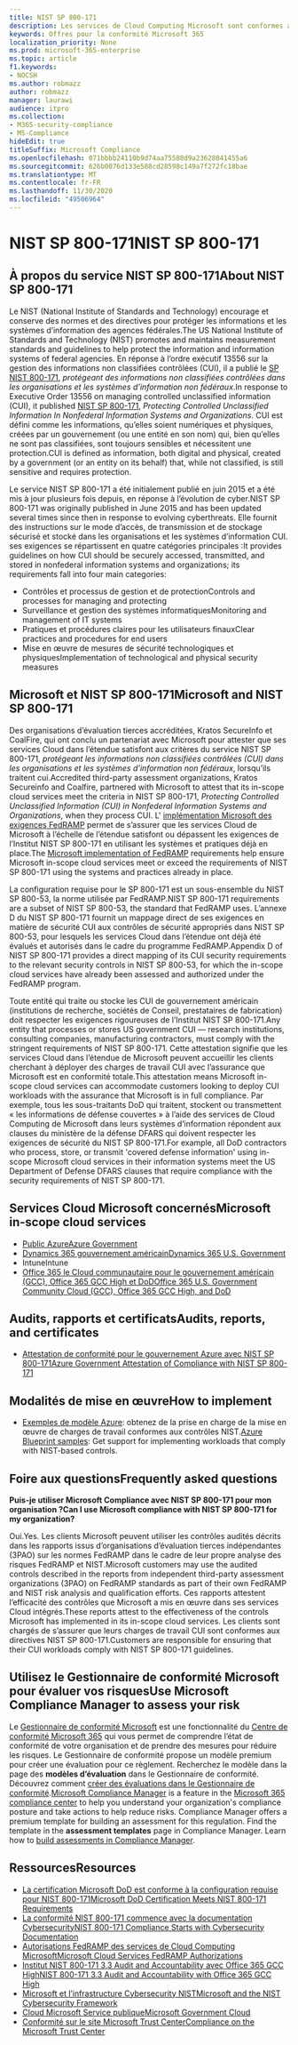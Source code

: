 ```yaml
---
title: NIST SP 800-171
description: Les services de Cloud Computing Microsoft sont conformes aux directives NIST SP 800-171 pour protéger les informations non classées contrôlées (CUI) dans les systèmes d’information non fédéraux.
keywords: Offres pour la conformité Microsoft 365
localization_priority: None
ms.prod: microsoft-365-enterprise
ms.topic: article
f1.keywords:
- NOCSH
ms.author: robmazz
author: robmazz
manager: laurawi
audience: itpro
ms.collection:
- M365-security-compliance
- MS-Compliance
hideEdit: true
titleSuffix: Microsoft Compliance
ms.openlocfilehash: 071bbbb24110b9d74aa75580d9a23628041455a6
ms.sourcegitcommit: 626b0076d133e588cd28598c149a7f272fc18bae
ms.translationtype: MT
ms.contentlocale: fr-FR
ms.lasthandoff: 11/30/2020
ms.locfileid: "49506964"
---
```

# <a name="nist-sp-800-171"></a><span data-ttu-id="22040-104">NIST SP 800-171</span><span class="sxs-lookup"><span data-stu-id="22040-104">NIST SP 800-171</span></span>

## <a name="about-nist-sp-800-171"></a><span data-ttu-id="22040-105">À propos du service NIST SP 800-171</span><span class="sxs-lookup"><span data-stu-id="22040-105">About NIST SP 800-171</span></span>

<span data-ttu-id="22040-106">Le NIST (National Institute of Standards and Technology) encourage et conserve des normes et des directives pour protéger les informations et les systèmes d’information des agences fédérales.</span><span class="sxs-lookup"><span data-stu-id="22040-106">The US National Institute of Standards and Technology (NIST) promotes and maintains measurement standards and guidelines to help protect the information and information systems of federal agencies.</span></span> <span data-ttu-id="22040-107">En réponse à l’ordre exécutif 13556 sur la gestion des informations non classifiées contrôlées (CUI), il a publié le [SP NIST 800-171](https://csrc.nist.gov/publications/detail/sp/800-171/rev-1/final), *protégeant des informations non classifiées contrôlées dans les organisations et les systèmes d’information non fédéraux*.</span><span class="sxs-lookup"><span data-stu-id="22040-107">In response to Executive Order 13556 on managing controlled unclassified information (CUI), it published [NIST SP 800-171](https://csrc.nist.gov/publications/detail/sp/800-171/rev-1/final), *Protecting Controlled Unclassified Information In Nonfederal Information Systems and Organizations*.</span></span> <span data-ttu-id="22040-108">CUI est défini comme les informations, qu’elles soient numériques et physiques, créées par un gouvernement (ou une entité en son nom) qui, bien qu’elles ne sont pas classifiées, sont toujours sensibles et nécessitent une protection.</span><span class="sxs-lookup"><span data-stu-id="22040-108">CUI is defined as information, both digital and physical, created by a government (or an entity on its behalf) that, while not classified, is still sensitive and requires protection.</span></span>

<span data-ttu-id="22040-109">Le service NIST SP 800-171 a été initialement publié en juin 2015 et a été mis à jour plusieurs fois depuis, en réponse à l’évolution de cyber.</span><span class="sxs-lookup"><span data-stu-id="22040-109">NIST SP 800-171 was originally published in June 2015 and has been updated several times since then in response to evolving cyberthreats.</span></span> <span data-ttu-id="22040-110">Elle fournit des instructions sur le mode d’accès, de transmission et de stockage sécurisé et stocké dans les organisations et les systèmes d’information CUI. ses exigences se répartissent en quatre catégories principales :</span><span class="sxs-lookup"><span data-stu-id="22040-110">It provides guidelines on how CUI should be securely accessed, transmitted, and stored in nonfederal information systems and organizations; its requirements fall into four main categories:</span></span>

- <span data-ttu-id="22040-111">Contrôles et processus de gestion et de protection</span><span class="sxs-lookup"><span data-stu-id="22040-111">Controls and processes for managing and protecting</span></span>
- <span data-ttu-id="22040-112">Surveillance et gestion des systèmes informatiques</span><span class="sxs-lookup"><span data-stu-id="22040-112">Monitoring and management of IT systems</span></span>
- <span data-ttu-id="22040-113">Pratiques et procédures claires pour les utilisateurs finaux</span><span class="sxs-lookup"><span data-stu-id="22040-113">Clear practices and procedures for end users</span></span>
- <span data-ttu-id="22040-114">Mise en œuvre de mesures de sécurité technologiques et physiques</span><span class="sxs-lookup"><span data-stu-id="22040-114">Implementation of technological and physical security measures</span></span>

## <a name="microsoft-and-nist-sp-800-171"></a><span data-ttu-id="22040-115">Microsoft et NIST SP 800-171</span><span class="sxs-lookup"><span data-stu-id="22040-115">Microsoft and NIST SP 800-171</span></span>

<span data-ttu-id="22040-116">Des organisations d’évaluation tierces accréditées, Kratos SecureInfo et CoalFire, qui ont conclu un partenariat avec Microsoft pour attester que ses services Cloud dans l’étendue satisfont aux critères du service NIST SP 800-171, *protégeant les informations non classifiées contrôlées (CUI) dans les organisations et les systèmes d’information non fédéraux*, lorsqu’ils traitent cui.</span><span class="sxs-lookup"><span data-stu-id="22040-116">Accredited third-party assessment organizations, Kratos Secureinfo and Coalfire, partnered with Microsoft to attest that its in-scope cloud services meet the criteria in NIST SP 800-171, *Protecting Controlled Unclassified Information (CUI) in Nonfederal Information Systems and Organizations*, when they process CUI.</span></span> <span data-ttu-id="22040-117">L' [implémentation Microsoft des exigences FedRAMP](offering-fedramp.md) permet de s’assurer que les services Cloud de Microsoft à l’échelle de l’étendue satisfont ou dépassent les exigences de l’Institut NIST SP 800-171 en utilisant les systèmes et pratiques déjà en place.</span><span class="sxs-lookup"><span data-stu-id="22040-117">The [Microsoft implementation of FedRAMP](offering-fedramp.md) requirements help ensure Microsoft in-scope cloud services meet or exceed the requirements of NIST SP 800-171 using the systems and practices already in place.</span></span>

<span data-ttu-id="22040-118">La configuration requise pour le SP 800-171 est un sous-ensemble du NIST SP 800-53, la norme utilisée par FedRAMP.</span><span class="sxs-lookup"><span data-stu-id="22040-118">NIST SP 800-171 requirements are a subset of NIST SP 800-53, the standard that FedRAMP uses.</span></span> <span data-ttu-id="22040-119">L’annexe D du NIST SP 800-171 fournit un mappage direct de ses exigences en matière de sécurité CUI aux contrôles de sécurité appropriés dans NIST SP 800-53, pour lesquels les services Cloud dans l’étendue ont déjà été évalués et autorisés dans le cadre du programme FedRAMP.</span><span class="sxs-lookup"><span data-stu-id="22040-119">Appendix D of NIST SP 800-171 provides a direct mapping of its CUI security requirements to the relevant security controls in NIST SP 800-53, for which the in-scope cloud services have already been assessed and authorized under the FedRAMP program.</span></span>

<span data-ttu-id="22040-120">Toute entité qui traite ou stocke les CUI de gouvernement américain (institutions de recherche, sociétés de Conseil, prestataires de fabrication) doit respecter les exigences rigoureuses de l’Institut NIST SP 800-171.</span><span class="sxs-lookup"><span data-stu-id="22040-120">Any entity that processes or stores US government CUI — research institutions, consulting companies, manufacturing contractors, must comply with the stringent requirements of NIST SP 800-171.</span></span> <span data-ttu-id="22040-121">Cette attestation signifie que les services Cloud dans l’étendue de Microsoft peuvent accueillir les clients cherchant à déployer des charges de travail CUI avec l’assurance que Microsoft est en conformité totale.</span><span class="sxs-lookup"><span data-stu-id="22040-121">This attestation means Microsoft in-scope cloud services can accommodate customers looking to deploy CUI workloads with the assurance that Microsoft is in full compliance.</span></span> <span data-ttu-id="22040-122">Par exemple, tous les sous-traitants DoD qui traitent, stockent ou transmettent « les informations de défense couvertes » à l’aide des services de Cloud Computing de Microsoft dans leurs systèmes d’information répondent aux clauses du ministère de la défense DFARS qui doivent respecter les exigences de sécurité du NIST SP 800-171.</span><span class="sxs-lookup"><span data-stu-id="22040-122">For example, all DoD contractors who process, store, or transmit 'covered defense information' using in-scope Microsoft cloud services in their information systems meet the US Department of Defense DFARS clauses that require compliance with the security requirements of NIST SP 800-171.</span></span>

## <a name="microsoft-in-scope-cloud-services"></a><span data-ttu-id="22040-123">Services Cloud Microsoft concernés</span><span class="sxs-lookup"><span data-stu-id="22040-123">Microsoft in-scope cloud services</span></span>

- [<span data-ttu-id="22040-124">Public Azure</span><span class="sxs-lookup"><span data-stu-id="22040-124">Azure Government</span></span>](https://aka.ms/AzureCompliance)
- [<span data-ttu-id="22040-125">Dynamics 365 gouvernement américain</span><span class="sxs-lookup"><span data-stu-id="22040-125">Dynamics 365 U.S. Government</span></span>](https://aka.ms/d365-compliance-list)
- <span data-ttu-id="22040-126">Intune</span><span class="sxs-lookup"><span data-stu-id="22040-126">Intune</span></span>
- [<span data-ttu-id="22040-127">Office 365 le Cloud communautaire pour le gouvernement américain (GCC), Office 365 GCC High et DoD</span><span class="sxs-lookup"><span data-stu-id="22040-127">Office 365 U.S. Government Community Cloud (GCC), Office 365 GCC High, and DoD</span></span>](https://aka.ms/o365-compliance-framework)

## <a name="audits-reports-and-certificates"></a><span data-ttu-id="22040-128">Audits, rapports et certificats</span><span class="sxs-lookup"><span data-stu-id="22040-128">Audits, reports, and certificates</span></span>

- [<span data-ttu-id="22040-129">Attestation de conformité pour le gouvernement Azure avec NIST SP 800-171</span><span class="sxs-lookup"><span data-stu-id="22040-129">Azure Government Attestation of Compliance with NIST SP 800-171</span></span>](https://aka.ms/Azure-NIST-800-171)

## <a name="how-to-implement"></a><span data-ttu-id="22040-130">Modalités de mise en œuvre</span><span class="sxs-lookup"><span data-stu-id="22040-130">How to implement</span></span>

- <span data-ttu-id="22040-131">[Exemples de modèle Azure](https://docs.microsoft.com/azure/governance/blueprints/samples/): obtenez de la prise en charge de la mise en œuvre de charges de travail conformes aux contrôles NIST.</span><span class="sxs-lookup"><span data-stu-id="22040-131">[Azure Blueprint samples](https://docs.microsoft.com/azure/governance/blueprints/samples/): Get support for implementing workloads that comply with NIST-based controls.</span></span>

## <a name="frequently-asked-questions"></a><span data-ttu-id="22040-132">Foire aux questions</span><span class="sxs-lookup"><span data-stu-id="22040-132">Frequently asked questions</span></span>

<span data-ttu-id="22040-133">**Puis-je utiliser Microsoft Compliance avec NIST SP 800-171 pour mon organisation ?**</span><span class="sxs-lookup"><span data-stu-id="22040-133">**Can I use Microsoft compliance with NIST SP 800-171 for my organization?**</span></span>

<span data-ttu-id="22040-134">Oui.</span><span class="sxs-lookup"><span data-stu-id="22040-134">Yes.</span></span> <span data-ttu-id="22040-135">Les clients Microsoft peuvent utiliser les contrôles audités décrits dans les rapports issus d’organisations d’évaluation tierces indépendantes (3PAO) sur les normes FedRAMP dans le cadre de leur propre analyse des risques FedRAMP et NIST.</span><span class="sxs-lookup"><span data-stu-id="22040-135">Microsoft customers may use the audited controls described in the reports from independent third-party assessment organizations (3PAO) on FedRAMP standards as part of their own FedRAMP and NIST risk analysis and qualification efforts.</span></span> <span data-ttu-id="22040-136">Ces rapports attestent l’efficacité des contrôles que Microsoft a mis en œuvre dans ses services Cloud intégrés.</span><span class="sxs-lookup"><span data-stu-id="22040-136">These reports attest to the effectiveness of the controls Microsoft has implemented in its in-scope cloud services.</span></span> <span data-ttu-id="22040-137">Les clients sont chargés de s’assurer que leurs charges de travail CUI sont conformes aux directives NIST SP 800-171.</span><span class="sxs-lookup"><span data-stu-id="22040-137">Customers are responsible for ensuring that their CUI workloads comply with NIST SP 800-171 guidelines.</span></span>

## <a name="use-microsoft-compliance-manager-to-assess-your-risk"></a><span data-ttu-id="22040-138">Utilisez le Gestionnaire de conformité Microsoft pour évaluer vos risques</span><span class="sxs-lookup"><span data-stu-id="22040-138">Use Microsoft Compliance Manager to assess your risk</span></span>

<span data-ttu-id="22040-p107">Le [Gestionnaire de conformité Microsoft](https://docs.microsoft.com/microsoft-365/compliance/compliance-manager) est une fonctionnalité du [Centre de conformité Microsoft 365](https://docs.microsoft.com/microsoft-365/compliance/microsoft-365-compliance-center) qui vous permet de comprendre l’état de conformité de votre organisation et de prendre des mesures pour réduire les risques. Le Gestionnaire de conformité propose un modèle premium pour créer une évaluation pour ce règlement. Recherchez le modèle dans la page des **modèles d’évaluation** dans le Gestionnaire de conformité. Découvrez comment [créer des évaluations dans le Gestionnaire de conformité](https://docs.microsoft.com/microsoft-365/compliance/compliance-manager-assessments).</span><span class="sxs-lookup"><span data-stu-id="22040-p107">[Microsoft Compliance Manager](https://docs.microsoft.com/microsoft-365/compliance/compliance-manager) is a feature in the [Microsoft 365 compliance center](https://docs.microsoft.com/microsoft-365/compliance/microsoft-365-compliance-center) to help you understand your organization's compliance posture and take actions to help reduce risks. Compliance Manager offers a premium template for building an assessment for this regulation. Find the template in the **assessment templates** page in Compliance Manager. Learn how to [build assessments in Compliance Manager](https://docs.microsoft.com/microsoft-365/compliance/compliance-manager-assessments).</span></span>

## <a name="resources"></a><span data-ttu-id="22040-143">Ressources</span><span class="sxs-lookup"><span data-stu-id="22040-143">Resources</span></span>

- [<span data-ttu-id="22040-144">La certification Microsoft DoD est conforme à la configuration requise pour NIST 800-171</span><span class="sxs-lookup"><span data-stu-id="22040-144">Microsoft DoD Certification Meets NIST 800-171 Requirements</span></span>](offering-DoD-DISA-L2-L4-L5.md)
- [<span data-ttu-id="22040-145">La conformité NIST 800-171 commence avec la documentation Cybersecurity</span><span class="sxs-lookup"><span data-stu-id="22040-145">NIST 800-171 Compliance Starts with Cybersecurity Documentation</span></span>](https://www.nist800171.com/)
- [<span data-ttu-id="22040-146">Autorisations FedRAMP des services de Cloud Computing Microsoft</span><span class="sxs-lookup"><span data-stu-id="22040-146">Microsoft Cloud Services FedRAMP Authorizations</span></span>](https://marketplace.fedramp.gov/index.html?status=Compliant&sort=productName#/products)
- [<span data-ttu-id="22040-147">Institut NIST 800-171 3,3 Audit and Accountability avec Office 365 GCC High</span><span class="sxs-lookup"><span data-stu-id="22040-147">NIST 800-171 3.3 Audit and Accountability with Office 365 GCC High</span></span>](https://info.summit7systems.com/blog/nist-3.3-audit-and-accountability-with-office-365)
- [<span data-ttu-id="22040-148">Microsoft et l’infrastructure Cybersecurity NIST</span><span class="sxs-lookup"><span data-stu-id="22040-148">Microsoft and the NIST Cybersecurity Framework</span></span>](offering-nist-csf.md)
- [<span data-ttu-id="22040-149">Cloud Microsoft Service publique</span><span class="sxs-lookup"><span data-stu-id="22040-149">Microsoft Government Cloud</span></span>](https://www.microsoft.com/enterprise/government)
- [<span data-ttu-id="22040-150">Conformité sur le site Microsoft Trust Center</span><span class="sxs-lookup"><span data-stu-id="22040-150">Compliance on the Microsoft Trust Center</span></span>](https://www.microsoft.com/trust-center/compliance/compliance-overview)
